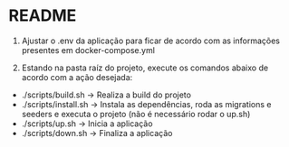 # README

1) Ajustar o .env da aplicação para ficar  de acordo com as informações presentes em docker-compose.yml

2) Estando na pasta raíz do projeto, execute os comandos abaixo de acordo com a ação desejada:

 - ./scripts/build.sh -> Realiza a build do projeto
 - ./scripts/install.sh -> Instala as dependências, roda as migrations e seeders e executa o projeto (não é necessário rodar o up.sh)
 - ./scripts/up.sh -> Inicia a aplicação
 - ./scripts/down.sh -> Finaliza a aplicação